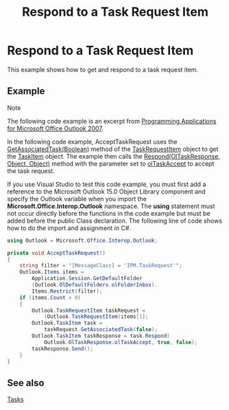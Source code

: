 ﻿---
title: 'Respond to a Task Request Item'
TOCTitle: 'Respond to a Task Request Item'
ms:assetid: 573c98ef-4d15-4fd1-bccd-25a22c9a63f0
ms:mtpsurl: https://msdn.microsoft.com/en-us/library/Ff184608(v=office.15)
ms:contentKeyID: 55119896
ms.date: 07/24/2014
mtps_version: v=office.15


---

# Respond to a Task Request Item

This example shows how to get and respond to a task request item.

## Example

> [!NOTE] 
> The following code example is an excerpt from [Programming Applications for Microsoft Office Outlook 2007](https://www.amazon.com/gp/product/0735622493?ie=UTF8&tag=msmsdn-20&linkCode=as2&camp=1789&creative=9325&creativeASIN=0735622493).

In the following code example, AcceptTaskRequest uses the [GetAssociatedTask(Boolean)](https://msdn.microsoft.com/en-us/library/bb645779\(v=office.15\)) method of the [TaskRequestItem](https://msdn.microsoft.com/en-us/library/bb610737\(v=office.15\)) object to get the [TaskItem](https://msdn.microsoft.com/en-us/library/bb624227\(v=office.15\)) object. The example then calls the [Respond(OlTaskResponse, Object, Object)](https://msdn.microsoft.com/en-us/library/bb644188\(v=office.15\)) method with the parameter set to [olTaskAccept](https://msdn.microsoft.com/en-us/library/bb624484\(v=office.15\)) to accept the task request.

If you use Visual Studio to test this code example, you must first add a reference to the Microsoft Outlook 15.0 Object Library component and specify the Outlook variable when you import the **Microsoft.Office.Interop.Outlook** namespace. The **using** statement must not occur directly before the functions in the code example but must be added before the public Class declaration. The following line of code shows how to do the import and assignment in C\#.

```csharp
using Outlook = Microsoft.Office.Interop.Outlook;
```

```csharp
private void AcceptTaskRequest()
{
    string filter = "[MessageClass] = 'IPM.TaskRequest'";
    Outlook.Items items =
        Application.Session.GetDefaultFolder
        (Outlook.OlDefaultFolders.olFolderInbox).
        Items.Restrict(filter);
    if (items.Count > 0)
    {
        Outlook.TaskRequestItem taskRequest =
            (Outlook.TaskRequestItem)items[1];
        Outlook.TaskItem task =
            taskRequest.GetAssociatedTask(false);
        Outlook.TaskItem taskResponse = task.Respond(
            Outlook.OlTaskResponse.olTaskAccept, true, false);
        taskResponse.Send();
    }
}
```

## See also



[Tasks](tasks.md)

